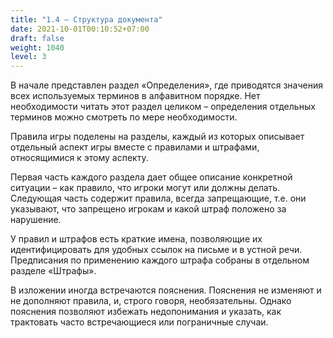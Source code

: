 ```yaml
---
title: "1.4 – Структура документа"
date: 2021-10-01T00:10:52+07:00
draft: false
weight: 1040
level: 3
---
```


В начале представлен раздел «Определения», где приводятся значения всех используемых
терминов в алфавитном порядке. Нет необходимости читать этот раздел целиком – определения
отдельных терминов можно смотреть по мере необходимости.

Правила игры поделены на разделы, каждый из которых описывает отдельный аспект игры вместе с
правилами и штрафами, относящимися к этому аспекту.

Первая часть каждого раздела дает общее описание конкретной ситуации – как правило, что игроки
могут или должны делать. Следующая часть содержит правила, всегда запрещающие, т.е. они
указывают, что запрещено игрокам и какой штраф положено за нарушение.

У правил и штрафов есть краткие имена, позволяющие их идентифицировать для удобных ссылок
на письме и в устной речи. Предписания по применению каждого штрафа собраны в отдельном
разделе «Штрафы».

В изложении иногда встречаются пояснения. Пояснения не изменяют и не дополняют правила, и,
строго говоря, необязательны. Однако пояснения позволяют избежать недопонимания и указать,
как трактовать часто встречающиеся или пограничные случаи.